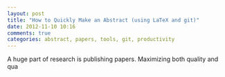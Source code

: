 ```yaml
---
layout: post
title: "How to Quickly Make an Abstract (using LaTeX and git)"
date: 2012-11-10 10:16
comments: true
categories: abstract, papers, tools, git, productivity
---
```


A huge part of research is publishing papers. Maximizing both quality and qua
